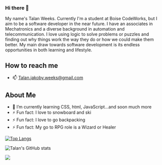 ### Hi there 👋

My name's Talan Weeks. Currently I'm a student at Boise CodeWorks, but I aim to be a software developer in the near future. I have an associates in Mechatronics and a diverse background in automation and telecommunication. I love using logic to solve problems or puzzles and finding out why things work the way they do or how we could make them better. My main draw towards software development is its endless opportunities in both learning and lifestyle.

## How to reach me

* 📫 Talan.jakoby.weeks@gmail.com

## About Me

* 🌱 I’m currently learning CSS, html, JavaScript...and soon much more
* ⚡ Fun fact: I love to snowboard and ski
* ⚡ Fun fact: I love to go backpacking
* ⚡ Fun fact: My go to RPG role is a Wizard or Healer



[![Top Langs](https://github-readme-stats.vercel.app/api/top-langs/?username=TalanWeeks&layout=compact&theme=radical&show_icons=true)](https://github.com/anuraghazra/github-readme-stats)

![Talan's GitHub stats](https://github-readme-stats.vercel.app/api?username=TalanWeeks&theme=radical&show_icons=true)

![](https://komarev.com/ghpvc/?username=TalanWeeks)
